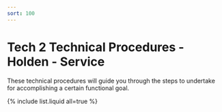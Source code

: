 ```yaml
---
sort: 100
---
```

# Tech 2 Technical Procedures - Holden - Service

These technical procedures will guide you through the steps to undertake for accomplishing a certain functional goal.

{% include list.liquid all=true %}
